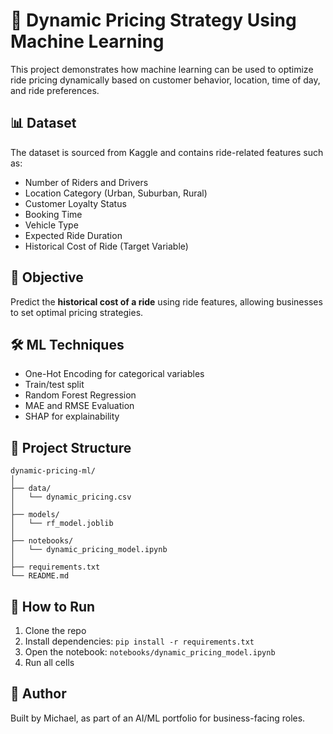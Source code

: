 # 🚕 Dynamic Pricing Strategy Using Machine Learning

This project demonstrates how machine learning can be used to optimize ride pricing dynamically based on customer behavior, location, time of day, and ride preferences.

## 📊 Dataset
The dataset is sourced from Kaggle and contains ride-related features such as:
- Number of Riders and Drivers
- Location Category (Urban, Suburban, Rural)
- Customer Loyalty Status
- Booking Time
- Vehicle Type
- Expected Ride Duration
- Historical Cost of Ride (Target Variable)

## 🎯 Objective
Predict the **historical cost of a ride** using ride features, allowing businesses to set optimal pricing strategies.

## 🛠️ ML Techniques
- One-Hot Encoding for categorical variables
- Train/test split
- Random Forest Regression
- MAE and RMSE Evaluation
- SHAP for explainability

## 📁 Project Structure
```
dynamic-pricing-ml/
│
├── data/
│   └── dynamic_pricing.csv
│
├── models/
│   └── rf_model.joblib
│
├── notebooks/
│   └── dynamic_pricing_model.ipynb
│
├── requirements.txt
└── README.md
```

## 🚀 How to Run
1. Clone the repo
2. Install dependencies: `pip install -r requirements.txt`
3. Open the notebook: `notebooks/dynamic_pricing_model.ipynb`
4. Run all cells

## 🤖 Author
Built by Michael, as part of an AI/ML portfolio for business-facing roles.

